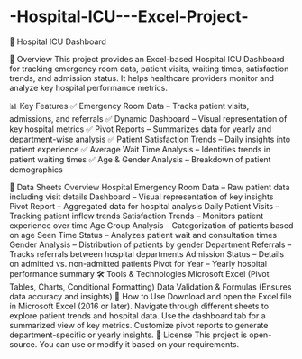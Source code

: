 # -Hospital-ICU---Excel-Project-
🏥 Hospital ICU Dashboard

📌 Overview
This project provides an Excel-based Hospital ICU Dashboard for tracking emergency room data, patient visits, waiting times, satisfaction trends, and admission status. It helps healthcare providers monitor and analyze key hospital performance metrics.

📊 Key Features
✅ Emergency Room Data – Tracks patient visits, admissions, and referrals
✅ Dynamic Dashboard – Visual representation of key hospital metrics
✅ Pivot Reports – Summarizes data for yearly and department-wise analysis
✅ Patient Satisfaction Trends – Daily insights into patient experience
✅ Average Wait Time Analysis – Identifies trends in patient waiting times
✅ Age & Gender Analysis – Breakdown of patient demographics

📂 Data Sheets Overview
Hospital Emergency Room Data – Raw patient data including visit details
Dashboard – Visual representation of key insights
Pivot Report – Aggregated data for hospital analysis
Daily Patient Visits – Tracking patient inflow trends
Satisfaction Trends – Monitors patient experience over time
Age Group Analysis – Categorization of patients based on age
Seen Time Status – Analyzes patient wait and consultation times
Gender Analysis – Distribution of patients by gender
Department Referrals – Tracks referrals between hospital departments
Admission Status – Details on admitted vs. non-admitted patients
Pivot for Year – Yearly hospital performance summary
🛠️ Tools & Technologies
Microsoft Excel (Pivot Tables, Charts, Conditional Formatting)
Data Validation & Formulas (Ensures data accuracy and insights)
📌 How to Use
Download and open the Excel file in Microsoft Excel (2016 or later).
Navigate through different sheets to explore patient trends and hospital data.
Use the dashboard tab for a summarized view of key metrics.
Customize pivot reports to generate department-specific or yearly insights.
📜 License
This project is open-source. You can use or modify it based on your requirements.
